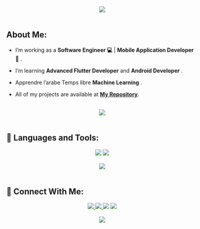 <div align="center">
    <img src="https://readme-typing-svg.herokuapp.com/?font=Righteous&size=35&center=true&vCenter=true&width=500&height=70&duration=4000&lines=Hi+There!+👋;+I'm+Mohamed+Essam!;+Wellcom!;" />
</div>

<br>

##  About Me:

-  I’m working as a **Software Engineer 💻** | **Mobile Application Developer 📱** .

-  I’m learning **Advanced Flutter Developer** and **Android Developer**  .

-  Apprendre l’arabe Temps libre **Machine Learning** .

-  All of my projects are available at **[My Repository](https://github.com/AmmarAgeeza?page=1&tab=repositories)**.

<br>
<div align="center">
    <img src="https://user-images.githubusercontent.com/73097560/115834477-dbab4500-a447-11eb-908a-139a6edaec5c.gif" />
</div>
<br>

## 🚀 Languages and Tools:
<div align="center">
    <img src="https://skillicons.dev/icons?i=flutter,dart,firebase,cpp,java,python" />
    <img src="https://skillicons.dev/icons?i=github,androidstudio,vscode,figma,postman" /><br>
</div>

<br>
<div align="center">
    <img src="https://user-images.githubusercontent.com/73097560/115834477-dbab4500-a447-11eb-908a-139a6edaec5c.gif" />
</div>
<br>



## 🤝 Connect With Me:

<div align="center">
    <a href="https://www.linkedin.com/in/mohamed-esam-39349b263/" target="_blank">
        <img src="https://img.shields.io/badge/LinkedIn-0077B5?style=for-the-badge&logo=linkedin&logoColor=white" target="_blank" />
    </a>
  <a href="mailto:esammww.com@gmail.com">
    <img src="https://img.shields.io/badge/Gmail-333333?style=for-the-badge&logo=gmail&logoColor=red" />
  </a>
<!--         <a href="https://mostaql.com/u/ammarageeza/portfolio"> -->
    <img src="https://img.shields.io/badge/Portfolio-0077B5?style=for-the-badge&logoColor=white" />
  </a>
<!--     <a href="https://youtube.com/@ammarageeza91?si=bHNizIHn9dIL3jX7">
    <img src="https://img.shields.io/badge/Youtube-red?style=for-the-badge&logo=youtube&logoColor=white" /> -->
  </a>
     </a>
     <a href="https://t.me/mohamedes0">
    <img src="https://img.shields.io/badge/Telegram-0077B5?style=for-the-badge&logo=telegram&logoColor=white" />
  </a>
</div>

<br>
<div align="center">
    <img src="https://user-images.githubusercontent.com/73097560/115834477-dbab4500-a447-11eb-908a-139a6edaec5c.gif" />
</div>

